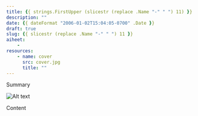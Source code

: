 ```yaml
---
title: {{ strings.FirstUpper (slicestr (replace .Name "-" " ") 11) }}
description: ""
date: {{ dateFormat "2006-01-02T15:04:05-0700" .Date }}
draft: true
slug: {{ slicestr (replace .Name "-" " ") 11 }}
aiheet:
    - 
resources:
    - name: cover
      src: cover.jpg
      title: ""
---
```

Summary

<!--more-->

![Alt text](cover.jpg "Caption")

Content

